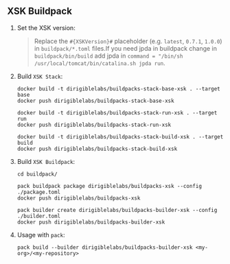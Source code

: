 ## XSK Buildpack

1. Set the XSK version:
    > Replace the `#{XSKVersion}#` placeholder (e.g. `latest`, `0.7.1`, `1.0.0`) in `buildpack/*.toml` files.If you need jpda in buildpack change in `buildpack/bin/build` add jpda in `command = "/bin/sh /usr/local/tomcat/bin/catalina.sh jpda run`.

1. Build `XSK Stack`:

    ```
    docker build -t dirigiblelabs/buildpacks-stack-base-xsk . --target base
    docker push dirigiblelabs/buildpacks-stack-base-xsk

    docker build -t dirigiblelabs/buildpacks-stack-run-xsk . --target run
    docker push dirigiblelabs/buildpacks-stack-run-xsk

    docker build -t dirigiblelabs/buildpacks-stack-build-xsk . --target build
    docker push dirigiblelabs/buildpacks-stack-build-xsk
    ```

1. Build `XSK Buildpack`:

    ```
    cd buildpack/

    pack buildpack package dirigiblelabs/buildpacks-xsk --config ./package.toml
    docker push dirigiblelabs/buildpacks-xsk

    pack builder create dirigiblelabs/buildpacks-builder-xsk --config ./builder.toml
    docker push dirigiblelabs/buildpacks-builder-xsk
    ```

1. Usage with `pack`:

    ```
    pack build --builder dirigiblelabs/buildpacks-builder-xsk <my-org>/<my-repository>
    ```